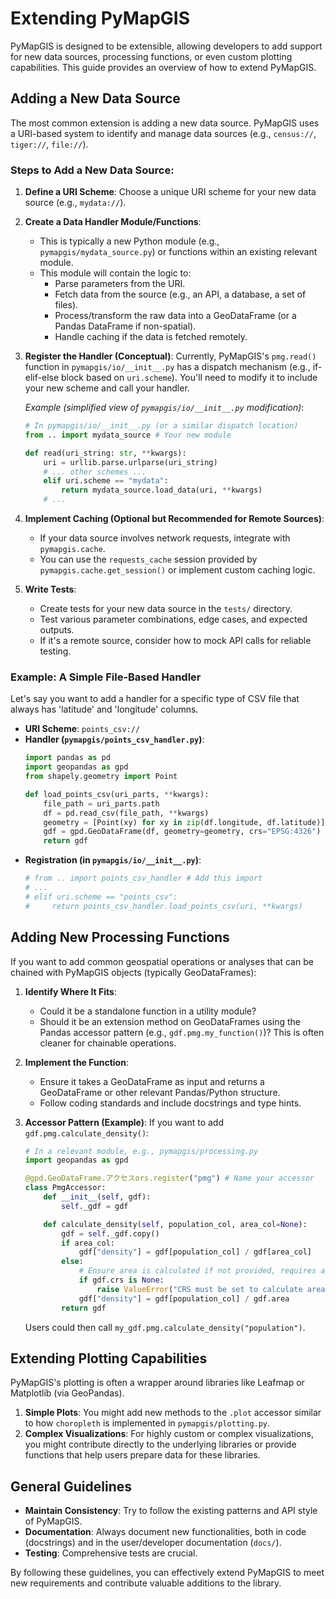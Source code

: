 # Extending PyMapGIS

PyMapGIS is designed to be extensible, allowing developers to add support for new data sources, processing functions, or even custom plotting capabilities. This guide provides an overview of how to extend PyMapGIS.

## Adding a New Data Source

The most common extension is adding a new data source. PyMapGIS uses a URI-based system to identify and manage data sources (e.g., `census://`, `tiger://`, `file://`).

### Steps to Add a New Data Source:

1.  **Define a URI Scheme**:
    Choose a unique URI scheme for your new data source (e.g., `mydata://`).

2.  **Create a Data Handler Module/Functions**:
    *   This is typically a new Python module (e.g., `pymapgis/mydata_source.py`) or functions within an existing relevant module.
    *   This module will contain the logic to:
        *   Parse parameters from the URI.
        *   Fetch data from the source (e.g., an API, a database, a set of files).
        *   Process/transform the raw data into a GeoDataFrame (or a Pandas DataFrame if non-spatial).
        *   Handle caching if the data is fetched remotely.

3.  **Register the Handler (Conceptual)**:
    Currently, PyMapGIS's `pmg.read()` function in `pymapgis/io/__init__.py` has a dispatch mechanism (e.g., if-elif-else block based on `uri.scheme`). You'll need to modify it to include your new scheme and call your handler.

    *Example (simplified view of `pymapgis/io/__init__.py` modification)*:
    ```python
    # In pymapgis/io/__init__.py (or a similar dispatch location)
    from .. import mydata_source # Your new module

    def read(uri_string: str, **kwargs):
        uri = urllib.parse.urlparse(uri_string)
        # ... other schemes ...
        elif uri.scheme == "mydata":
            return mydata_source.load_data(uri, **kwargs)
        # ...
    ```

4.  **Implement Caching (Optional but Recommended for Remote Sources)**:
    *   If your data source involves network requests, integrate with `pymapgis.cache`.
    *   You can use the `requests_cache` session provided by `pymapgis.cache.get_session()` or implement custom caching logic.

5.  **Write Tests**:
    *   Create tests for your new data source in the `tests/` directory.
    *   Test various parameter combinations, edge cases, and expected outputs.
    *   If it's a remote source, consider how to mock API calls for reliable testing.

### Example: A Simple File-Based Handler

Let's say you want to add a handler for a specific type of CSV file that always has 'latitude' and 'longitude' columns.

*   **URI Scheme**: `points_csv://`
*   **Handler (`pymapgis/points_csv_handler.py`)**:
    ```python
    import pandas as pd
    import geopandas as gpd
    from shapely.geometry import Point

    def load_points_csv(uri_parts, **kwargs):
        file_path = uri_parts.path
        df = pd.read_csv(file_path, **kwargs)
        geometry = [Point(xy) for xy in zip(df.longitude, df.latitude)]
        gdf = gpd.GeoDataFrame(df, geometry=geometry, crs="EPSG:4326")
        return gdf
    ```
*   **Registration (in `pymapgis/io/__init__.py`)**:
    ```python
    # from .. import points_csv_handler # Add this import
    # ...
    # elif uri.scheme == "points_csv":
    #     return points_csv_handler.load_points_csv(uri, **kwargs)
    ```

## Adding New Processing Functions

If you want to add common geospatial operations or analyses that can be chained with PyMapGIS objects (typically GeoDataFrames):

1.  **Identify Where It Fits**:
    *   Could it be a standalone function in a utility module?
    *   Should it be an extension method on GeoDataFrames using the Pandas accessor pattern (e.g., `gdf.pmg.my_function()`)? This is often cleaner for chainable operations.

2.  **Implement the Function**:
    *   Ensure it takes a GeoDataFrame as input and returns a GeoDataFrame or other relevant Pandas/Python structure.
    *   Follow coding standards and include docstrings and type hints.

3.  **Accessor Pattern (Example)**:
    If you want to add `gdf.pmg.calculate_density()`:
    ```python
    # In a relevant module, e.g., pymapgis/processing.py
    import geopandas as gpd

    @gpd.GeoDataFrame.アクセスors.register("pmg") # Name your accessor
    class PmgAccessor:
        def __init__(self, gdf):
            self._gdf = gdf

        def calculate_density(self, population_col, area_col=None):
            gdf = self._gdf.copy()
            if area_col:
                gdf["density"] = gdf[population_col] / gdf[area_col]
            else:
                # Ensure area is calculated if not provided, requires appropriate CRS
                if gdf.crs is None:
                    raise ValueError("CRS must be set to calculate area for density.")
                gdf["density"] = gdf[population_col] / gdf.area
            return gdf
    ```
    Users could then call `my_gdf.pmg.calculate_density("population")`.

## Extending Plotting Capabilities

PyMapGIS's plotting is often a wrapper around libraries like Leafmap or Matplotlib (via GeoPandas).

1.  **Simple Plots**: You might add new methods to the `.plot` accessor similar to how `choropleth` is implemented in `pymapgis/plotting.py`.
2.  **Complex Visualizations**: For highly custom or complex visualizations, you might contribute directly to the underlying libraries or provide functions that help users prepare data for these libraries.

## General Guidelines

*   **Maintain Consistency**: Try to follow the existing patterns and API style of PyMapGIS.
*   **Documentation**: Always document new functionalities, both in code (docstrings) and in the user/developer documentation (`docs/`).
*   **Testing**: Comprehensive tests are crucial.

By following these guidelines, you can effectively extend PyMapGIS to meet new requirements and contribute valuable additions to the library.
